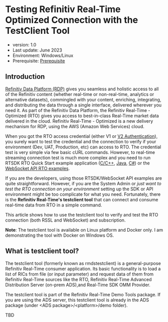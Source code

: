 # Testing Refinitiv Real-Time Optimized Connection with the TestClient Tool
- version: 1.0
- Last update: June 2023
- Environment: Windows/Linux
- Prerequisite: [Prerequisite](#prerequisite)

## <a id="intro"></a>Introduction

[Refinitiv Data Platform (RDP)](https://developers.refinitiv.com/en/api-catalog/refinitiv-data-platform/refinitiv-data-platform-apis) gives you seamless and holistic access to all of the Refinitiv content (whether real-time or non-real-time, analytics or alternative datasets), commingled with your content, enriching, integrating, and distributing the data through a single interface, delivered wherever you need it. As part of the Refinitiv Data Platform, the Refinitiv Real-Time - Optimized (RTO) gives you access to best-in-class Real-Time market data delivered in the cloud.  Refinitiv Real-Time - Optimized is a new delivery mechanism for RDP, using the AWS (Amazon Web Services) cloud.

When you got the RTO access credential (either V1 or [V2 Authentication](https://developers.refinitiv.com/en/article-catalog/article/changes-to-customer-access-and-identity-management--refinitiv-re)), you surely want to test the credential and the connection to verify if your environment (Dev, UAT, Production, etc) can access to RTO. The credential test is very simple via few basic cURL commands. However, to real-time streaming connection test is much more complex and you need to run RTSDK RTO Quick Start example application ([C/C++](https://developers.refinitiv.com/en/api-catalog/refinitiv-real-time-opnsrc/rt-sdk-cc/quick-start), [Java](https://developers.refinitiv.com/en/api-catalog/refinitiv-real-time-opnsrc/rt-sdk-java/quick-start#rtsdk-ema-eta-quick-start-connecting-to-refinitiv-real-time-optimized), [C#](https://developers.refinitiv.com/en/api-catalog/refinitiv-real-time-opnsrc/refinitiv-real-time-csharp-sdk/quick-start)) or the [WebSocket API RTO examples](https://github.com/Refinitiv/websocket-api/tree/master/Applications/Examples/RDP).

If you are the developers, using those RTSDK/WebSocket API examples are quite straightforward. However, if you are the System Admin or *just want to test the RTO connection on your environment* setting up the SDK or API environment might be too complicate for what you need. Fortunately, there is the **Refinitiv Real-Time's testclient tool** that can connect and consume real-time data from RTO in a simple command.

This article shows how to use the testclient tool to verify and test the RTO connection (both RSSL and WebSocket) and subscription.

**Note**: The testclient tool is available on Linux platform and Docker only. I am demonstrating the tool with Docker on Windows OS.

## <a id="whatis_testclient"></a>What is testclient tool?

The testclient tool (formerly known as rmdstestclient) is a general-purpose Refinitiv Real-Time consumer application. Its basic functionality is to load a list of RICs from file (or input parameter) and request data of them from Refinitiv Real-Time sources like the RTO, Refinitiv Real-Time Advanced Distribution Server (on-prem ADS),and Real-Time SDK OMM Provider.

The testclient tool is part of the Refinitiv Real-Time Demo Tools package. If you are using the ADS server, this testclient tool is already in the ADS package (under &lt;ADS package&gt;/&lt;platform&gt;/demo folder). 

TBD